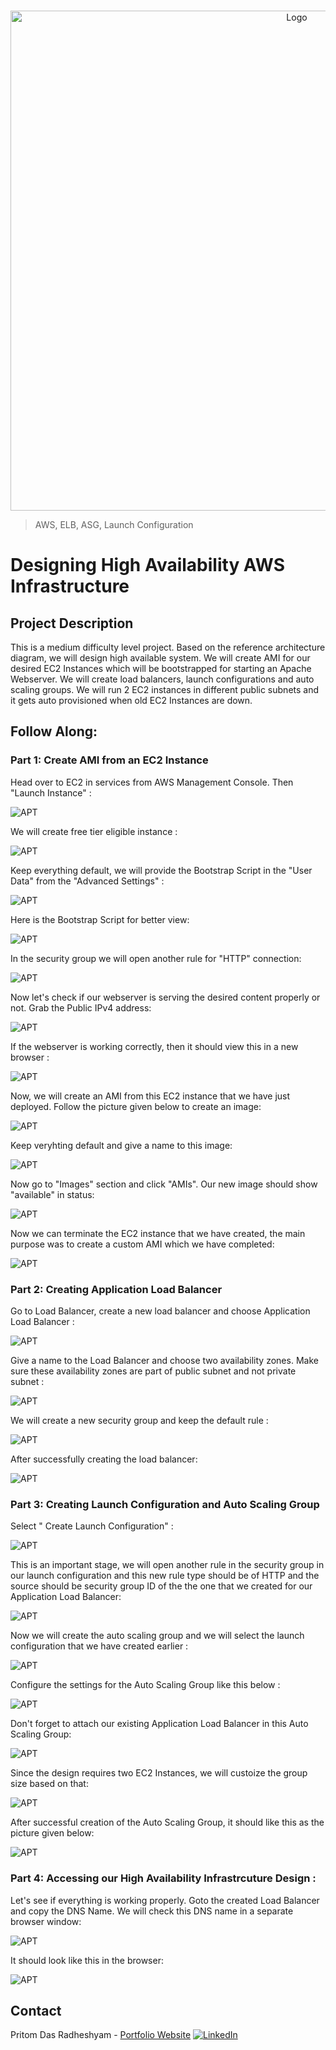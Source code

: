 <!-- PROJECT LOGO -->
<br />

<p align="center">
  <img src="./images/1.PNG" alt="Logo" width="900" height="800">
</p>


> AWS, ELB, ASG, Launch Configuration
<!-- ABOUT THE PROJECT -->

# Designing High Availability AWS Infrastructure

## Project Description
This is a medium difficulty level project. Based on the reference architecture diagram, we will design high available system. We will create AMI for our desired EC2 Instances which will be bootstrapped for starting an Apache Webserver. We will create load balancers, launch configurations and auto scaling groups. We will run 2 EC2 instances in different public subnets and it gets auto provisioned when old EC2 Instances are down.

## Follow Along:

### Part 1: Create AMI from an EC2 Instance

Head over to EC2 in services from AWS Management Console. Then "Launch Instance" :

![APT](./images/2.PNG)

We will create free tier eligible instance :

![APT](./images/3.PNG)

Keep everything default, we will provide the Bootstrap Script in the "User Data" from the "Advanced Settings" :

![APT](./images/4.PNG)

Here is the Bootstrap Script for better view:

![APT](./images/5.PNG)

In the security group we will open another rule for "HTTP" connection:

![APT](./images/6.PNG)

Now let's check if our webserver is serving the desired content properly or not. Grab the Public IPv4 address:

![APT](./images/7.PNG)

If the webserver is working correctly, then it should view this in a new browser :

![APT](./images/8.PNG)

Now, we will create an AMI from this EC2 instance that we have just deployed. Follow the picture given below to create an image:

![APT](./images/9.PNG)

Keep veryhting default and give a name to this image:

![APT](./images/10.PNG)

Now go to "Images" section and click "AMIs". Our new image should show "available" in status:

![APT](./images/11.PNG)

Now we can terminate the EC2 instance that we have created, the main purpose was to create a custom AMI which we have completed:

![APT](./images/12.PNG)


### Part 2: Creating Application Load Balancer

Go to Load Balancer, create a new load balancer and choose Application Load Balancer :

![APT](./images/13.PNG)

Give a name to the Load Balancer and choose two availability zones. Make sure these availability zones are part of public subnet and not private subnet :

![APT](./images/14.PNG)

We will create a new security group and keep the default rule :

![APT](./images/15.PNG)

After successfully creating the load balancer:

![APT](./images/16.PNG)



### Part 3: Creating Launch Configuration and Auto Scaling Group
Select " Create Launch Configuration" :

![APT](./images/17.PNG)

This is an important stage, we will  open another rule in the security group in our launch configuration and this new rule type should be of HTTP and the source should be security group ID of the the one that we created for our Application Load Balancer:


![APT](./images/18.PNG)


Now we will create the auto scaling group and we will select the launch configuration that we have created earlier :

![APT](./images/19.PNG)

Configure the settings for the Auto Scaling Group like this below :

![APT](./images/20.PNG)

Don't forget to attach our existing Application Load Balancer in this Auto Scaling Group:

![APT](./images/21.PNG)


Since the design requires two EC2 Instances, we will custoize the group size based on that:

![APT](./images/22.PNG)

After successful creation of the Auto Scaling Group, it should like this as the picture given below:

![APT](./images/23.PNG)

### Part 4: Accessing our High Availability Infrastrcuture Design :

Let's see if everything is working properly. Goto the created Load Balancer and copy the DNS Name. We will check this DNS name in a separate browser window:

![APT](./images/24.PNG)

It should look like this in the browser:

![APT](./images/25.PNG)

<!-- CONTACT -->

## Contact

Pritom Das Radheshyam - [Portfolio Website](https://pritom.uwu.ai/)
[![LinkedIn][linkedin-shield]][linkedin-url]  





<!-- MARKDOWN LINKS & IMAGES -->
<!-- https://www.markdownguide.org/basic-syntax/#reference-style-links -->

[linkedin-shield]: https://img.shields.io/badge/-LinkedIn-black.svg?style=flat-square&logo=linkedin&colorB=555
[linkedin-url]: https://www.linkedin.com/in/you-found-pritom
[product-screenshot]: images/screenshot.jpg

